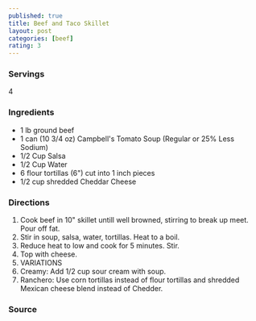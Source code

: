 ```yaml
---
published: true
title: Beef and Taco Skillet
layout: post
categories: [beef]
rating: 3
---
```

### Servings
4

### Ingredients
- 1 lb ground beef
- 1 can (10 3/4 oz) Campbell's Tomato Soup (Regular or 25% Less Sodium)
- 1/2 Cup Salsa
- 1/2 Cup Water
- 6 flour tortillas (6") cut into 1 inch pieces
- 1/2 cup shredded Cheddar Cheese

### Directions
1. Cook beef in 10" skillet untill well browned, stirring to break up meet. Pour off fat.
2. Stir in soup, salsa, water, tortillas. Heat to a boil.
3. Reduce heat to low and cook for 5 minutes. Stir.
4. Top with cheese.
5. VARIATIONS
6. Creamy: Add 1/2 cup sour cream with soup.
7. Ranchero: Use corn tortillas instead of flour tortillas and shredded Mexican cheese blend instead of Chedder.

### Source

